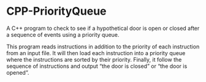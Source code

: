 # CPP-PriorityQueue

A C++ program to check to see if a hypothetical door is open or closed after a sequence of events using a priority queue.

This program reads instructions in addition to the priority of each instruction from an input file. It will then load each instruction into a priority queue where the instructions are sorted by their priority. Finally, it follow the sequence of instructions and output “the door is closed” or “the door is opened”.
